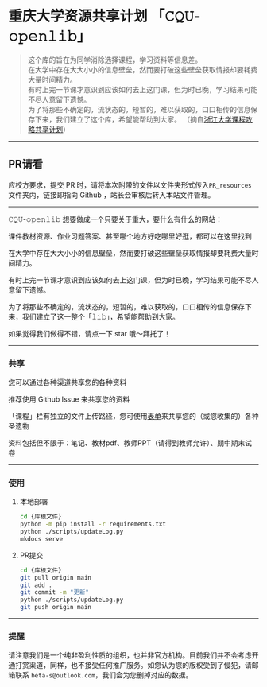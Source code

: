 # 重庆大学资源共享计划 「𝙲𝚀𝚄-𝚘𝚙𝚎𝚗𝚕𝚒𝚋」

> 这个库的旨在为同学消除选择课程，学习资料等信息差。  
> 在大学中存在大大小小的信息壁垒，然而要打破这些壁垒获取情报却要耗费大量时间精力。  
> 有时上完一节课才意识到应该如何去上这门课，但为时已晚，学习结果可能不尽人意留下遗憾。  
> 为了将那些不确定的，流状态的，短暂的，难以获取的，口口相传的信息保存下来，我们建立了这个库，希望能帮助到大家。 
（摘自[浙江大学课程攻略共享计划](https://github.com/QSCTech/zju-icicles)）

---

## PR请看
应校方要求，提交 PR 时，请将本次附带的文件以文件夹形式传入`PR_resources` 文件夹内，链接即指向 Github ，站长会审核后转入本站文件管理。  

---

𝙲𝚀𝚄-𝚘𝚙𝚎𝚗𝚕𝚒𝚋 想要做成一个只要关于重大，要什么有什么的网站：  

课件教材资源、作业习题答案、甚至哪个地方好吃哪里好逛，都可以在这里找到  

在大学中存在大大小小的信息壁垒，然而要打破这些壁垒获取情报却要耗费大量时间精力。  

有时上完一节课才意识到应该如何去上这门课，但为时已晚，学习结果可能不尽人意留下遗憾。  

为了将那些不确定的，流状态的，短暂的，难以获取的，口口相传的信息保存下来，我们建立了这一整个「𝚕𝚒𝚋」，希望能帮助到大家。  

如果觉得我们做得不错，请点一下 star 哦～拜托了！  

---

### 共享
您可以通过各种渠道共享您的各种资料  

推荐使用 Github Issue 来共享您的资料

「课程」栏有独立的文件上传路径，您可使用[表单](https://forms.office.com/Pages/ResponsePage.aspx?id=DQSIkWdsW0yxEjajBLZtrQAAAAAAAAAAAAMAAA7OwxpURE8xNTROTVRBQTc3M0tDTThaWTVQOENaRC4u)来共享您的（或您收集的）各种圣遗物

资料包括但不限于：笔记、教材pdf、教师PPT（请得到教师允许）、期中期末试卷  

---

### 使用
1. 本地部署
    ```bash
    cd {库根文件}
    python -m pip install -r requirements.txt
    python ./scripts/updateLog.py
    mkdocs serve
    ```
2. PR提交
    ```bash
    cd {库根文件}
    git pull origin main                                      
    git add .
    git commit -m "更新"
    python ./scripts/updateLog.py
    git push origin main
    ```

---

### 提醒  
请注意我们是一个纯非盈利性质的组织，也并非官方机构。目前我们并不会考虑开通打赏渠道，同样，也不接受任何推广服务。如您认为您的版权受到了侵犯，请邮箱联系 `beta-s@outlook.com`，我们会为您删掉对应的数据。  
